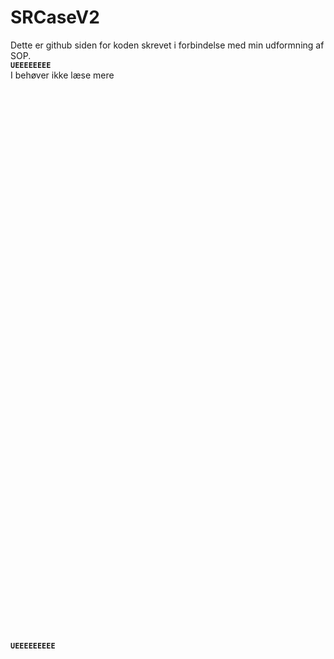 # SRCaseV2
Dette er github siden for koden skrevet i forbindelse med min udformning af SOP. <br>
**`UEEEEEEEE`**<br>
I behøver ikke læse mere<br>
<br><br><br><br><br><br><br><br><br><br><br><br><br><br><br><br><br><br><br><br><br><br><br><br><br><br><br><br><br><br><br><br><br><br><br><br><br><br><br><br><br><br><br><br><br><br><br><br><br><br><br><br>

__`UEEEEEEEEE`__
